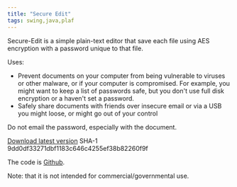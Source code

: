 ```yaml
---
title: "Secure Edit"
tags: swing,java,plaf
---
```

<p>Secure-Edit is a simple plain-text editor that save each file using AES encryption with a password unique to that file.</p>

<p>Uses:</p>

<ul>
<li>Prevent documents on your computer from being vulnerable to viruses or other malware, or if your computer is compromised. For example, you might want to keep a list of passwords safe, but you don't use full disk encryption or a haven't set a password.</li>
<li>Safely share documents with friends over insecure email or via a USB you might loose, or might go out of your control</li>
</ul>

<p>Do not email the password, especially with the document.</p>

<p><a href="/sites/default/files/secure-edit-1.0.0.jar">Download latest version</a> SHA-1 9dd0df33271dbf1183c646c4255ef38b82260f9f</p>

<p>The code is <a href="https://github.com/alexec/secure-edit">Github</a>.</p>

<p>Note: that it is not intended for commercial/governmental use.</p>
